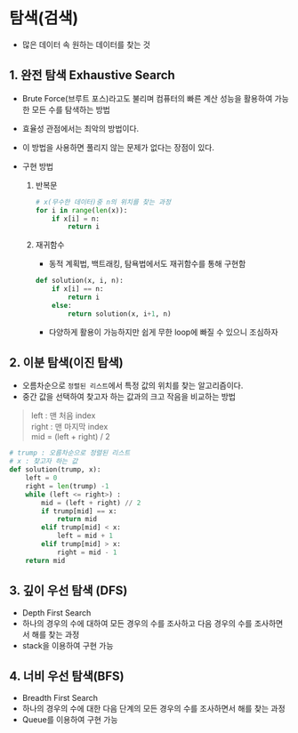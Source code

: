 # 탐색(검색)
- 많은 데이터 속 원하는 데이터를 찾는 것

## 1. 완전 탐색 Exhaustive Search
- Brute Force(브루트 포스)라고도 불리며 컴퓨터의 빠른 계산 성능을 활용하여 가능한 모든 수를 탐색하는 방법
- 효율성 관점에서는 최악의 방법이다.
- 이 방법을 사용하면 풀리지 않는 문제가 없다는 장점이 있다.


- 구현 방법
    1. 반복문
        ```python
        # x(무수한 데이터)중 n의 위치를 찾는 과정
        for i in range(len(x)):
            if x[i] = n:
                return i
        ```

    2. 재귀함수
        - 동적 계획법, 백트래킹, 탐욕법에서도 재귀함수를 통해 구현함
        ```python
        def solution(x, i, n):
            if x[i] == n:
                return i
            else:
                return solution(x, i+1, n)
        ```
        - 다양하게 활용이 가능하지만 쉽게 무한 loop에 빠질 수 있으니 조심하자
        

## 2. 이분 탐색(이진 탐색)
- 오름차순으로 `정렬된 리스트`에서 특정 값의 위치를 찾는 알고리즘이다.
- 중간 값을 선택하여 찾고자 하는 값과의 크고 작음을 비교하는 방법
> left : 맨 처음 index<br>
> right : 맨 마지막 index<br>
> mid = (left + right) / 2
```python
# trump : 오름차순으로 정렬된 리스트
# x : 찾고자 하는 값
def solution(trump, x):
    left = 0
    right = len(trump) -1
    while (left <= right>) :
        mid = (left + right) // 2
        if trump[mid] == x:
            return mid
        elif trump[mid] < x:
            left = mid + 1
        elif trump[mid] > x:
            right = mid - 1
    return mid
```

## 3. 깊이 우선 탐색 (DFS)
- Depth First Search
- 하나의 경우의 수에 대하여 모든 경우의 수를 조사하고 다음 경우의 수를 조사하면서 해를 찾는 과정
- stack을 이용하여 구현 가능

## 4. 너비 우선 탐색(BFS)
- Breadth First Search
- 하나의 경우의 수에 대한 다음 단계의 모든 경우의 수를 조사하면서 해를 찾는 과정
- Queue를 이용하여 구현 가능
